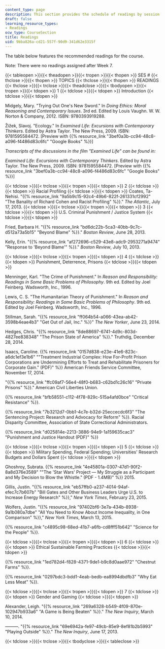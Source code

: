 ```yaml
---
content_type: page
description: This section provides the schedule of readings by session and topic.
draft: false
learning_resource_types:
- Readings
ocw_type: CourseSection
title: Readings
uid: 9bba826a-cd21-557f-90d9-341d62e3315f
---
```

The table below features the recommended readings for the course.

Note: There were no readings assigned after Week 7.

{{< tableopen >}}{{< theadopen >}}{{< tropen >}}{{< thopen >}}
SES #
{{< thclose >}}{{< thopen >}}
TOPICS
{{< thclose >}}{{< thopen >}}
READINGS
{{< thclose >}}{{< trclose >}}{{< theadclose >}}{{< tbodyopen >}}{{< tropen >}}{{< tdopen >}}
1
{{< tdclose >}}{{< tdopen >}}
Introduction
{{< tdclose >}}{{< tdopen >}}

Midgely, Mary. "Trying Out One's New Sword." In *Doing Ethics: Moral Reasoning and Contemporary Issues*. 3rd ed. Edited by Louis Vaughn. W. W. Norton & Company, 2012. ISBN: 9780393919288.

Žižek, Slavoj. "Ecology." In *Examined Life: Excursions with Contemporary Thinkers*. Edited by Astra Taylor. The New Press, 2009. ISBN: 9781595584472. \[Preview with {{% resource_link "3bef0a3b-cc94-48c8-a096-f4486d83c6fc" "Google Books" %}}\]

*Transcripts of the discussions in the film "Examined Life" can be found in:*

*Examined Life: Excursions with Contemporary Thinkers*. Edited by Astra Taylor. The New Press, 2009. ISBN: 9781595584472. \[Preview with {{% resource_link "3bef0a3b-cc94-48c8-a096-f4486d83c6fc" "Google Books" %}}\]

{{< tdclose >}}{{< trclose >}}{{< tropen >}}{{< tdopen >}}
2
{{< tdclose >}}{{< tdopen >}}
Racial Profiling
{{< tdclose >}}{{< tdopen >}}
Coates, Ta-Nehisi. "{{% resource_link "9a5b9c15-92c4-49b6-822f-261331cf2992" "The Banality of Richard Cohen and Racist Profiling" %}}." *The Atlantic*, July 17, 2013.
{{< tdclose >}}{{< trclose >}}{{< tropen >}}{{< tdopen >}}
3
{{< tdclose >}}{{< tdopen >}}
U.S. Criminal Punishment / Justice System
{{< tdclose >}}{{< tdopen >}}

Fried, Barbara H. "{{% resource_link "bd6dc22b-5ca3-40bb-9c7c-d512a73a5b15" "Beyond Blame" %}}." *Boston Review*, June 28, 2013.

Kelly, Erin. "{{% resource_link "af272696-c529-43e8-adc9-2953271a9474" "Response to 'Beyond Blame'" %}}." *Boston Review*, July 10, 2013.

{{< tdclose >}}{{< trclose >}}{{< tropen >}}{{< tdopen >}}
4
{{< tdclose >}}{{< tdopen >}}
Punishment, Deterrence, Prisons
{{< tdclose >}}{{< tdopen >}}

Menninger, Karl. "The Crime of Punishment." In *Reason and Responsibility: Readings in Some Basic Problems of Philosophy*. 9th ed. Edited by Joel Feinberg. Wadsworth, Inc., 1996.

Lewis, C. S. "The Humanitarian Theory of Punishment." In *Reason and Responsibility: Readings in Some Basic Problems of Philosophy*. 9th ed. Edited by Joel Feinberg. Wadsworth, Inc., 1996.

Stillman, Sarah. "{{% resource_link "ff064b54-a066-43ea-ab42-3598b4eae4b3" "Get Out of Jail, Inc." %}}" *The New Yorker*, June 23, 2014.

Hedges, Chris. "{{% resource_link "8de88697-6741-4d9c-803d-4827ee838348" "The Prison State of America" %}}." Truthdig, December 28, 2014.

Isaacs, Caroline. {{% resource_link "0157d838-e23e-41e6-823c-a6dc1ef3e1b6" "\"Treatment Industrial Complex: How For-Profit Prison Corporations are Undermining Efforts to Treat and Rehabilitate Prisoners for Corporate Gain.\" (PDF)" %}} American Friends Service Committee, November 17, 2014.

"{{% resource_link "ffc09af7-56e4-48f0-b683-c62bd1c26c16" "Private Prisons" %}}." American Civil Liberties Union.

{{% resource_link "bfb58551-c112-4f78-829c-515a4afd0bce" "Critical Resistance" %}}.

{{% resource_link "7b3212d7-0bb1-4c7e-b32d-25eccecdc6f3" "The Sentencing Project: Research and Advocacy for Reform" %}}. Racial Disparity Committee, Association of State Correctional Administrators.

{{% resource_link "d025814e-2213-3886-94e9-1a159635cac3" "Punishment and Justice Handout (PDF)" %}}

{{< tdclose >}}{{< trclose >}}{{< tropen >}}{{< tdopen >}}
5
{{< tdclose >}}{{< tdopen >}}
Military Spending, Federal Spending; Universities' Research Budgets and Dollars Spent
{{< tdclose >}}{{< tdopen >}}

Ghoshroy, Subrata. {{% resource_link "4e45801a-0307-47d1-90f2-8a8d376e3589" "\"The 'Star Wars' Project — My Struggle as a Participant and My Decision to Blow the Whistle.\" (PDF - 1.4MB)" %}} 2015.

Gillis, Justin. "{{% resource_link "eb57ffb0-a237-4014-94af-efec7c7b607b" "Bill Gates and Other Business Leaders Urge U.S. to Increase Energy Research" %}}," *New York Times*, February 23, 2015.

Wolfers, Justin. "{{% resource_link "97402bf6-3e7a-434b-8938-9a1b080a7dbe" "All You Need to Know About Income Inequality, in One Comparison" %}}," *New York Times*, March 13, 2015.

{{% resource_link "c4895c98-68ed-41b7-a6fb-cd8fff51b642" "Science for the People" %}}.

{{< tdclose >}}{{< trclose >}}{{< tropen >}}{{< tdopen >}}
6
{{< tdclose >}}{{< tdopen >}}
Ethical Sustainable Farming Practices
{{< tdclose >}}{{< tdopen >}}

{{% resource_link "1ed782d4-f828-4371-9de1-b9c8d0aae972" "Chestnut Farms" %}}.

{{% resource_link "0297bdc3-bdd1-4eab-bedb-ea8994dbdfb3" "Why Eat Less Meat" %}}.

{{< tdclose >}}{{< trclose >}}{{< tropen >}}{{< tdopen >}}
7
{{< tdclose >}}{{< tdopen >}}
Gender and Gaming
{{< tdclose >}}{{< tdopen >}}

Alexander, Leigh. "{{% resource_link "269a6328-b549-4f09-870e-102947b933a6" "A Game is Being Beaten" %}}." *The New Inquiry*, March 10, 2014.

———. "{{% resource_link "69e6942a-fe97-49cb-85e9-8ef81b2b5993" "Playing Outside" %}}." *The New Inquiry*, June 17, 2013.

{{< tdclose >}}{{< trclose >}}{{< tbodyclose >}}{{< tableclose >}}
